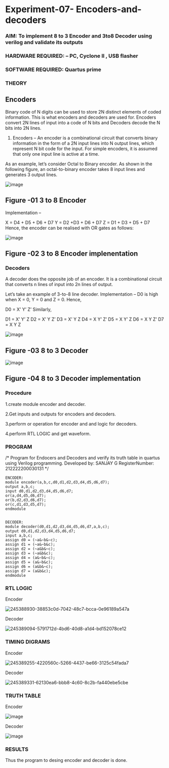 # Experiment-07- Encoders-and-decoders 
### AIM: To implement 8 to 3 Encoder and  3to8 Decoder using verilog and validate its outputs
### HARDWARE REQUIRED:  – PC, Cyclone II , USB flasher
### SOFTWARE REQUIRED:   Quartus prime
### THEORY 

## Encoders
Binary code of N digits can be used to store 2N distinct elements of coded information. This is what encoders and decoders are used for. Encoders convert 2N lines of input into a code of N bits and Decoders decode the N bits into 2N lines.

1. Encoders –
An encoder is a combinational circuit that converts binary information in the form of a 2N input lines into N output lines, which represent N bit code for the input. For simple encoders, it is assumed that only one input line is active at a time.

As an example, let’s consider Octal to Binary encoder. As shown in the following figure, an octal-to-binary encoder takes 8 input lines and generates 3 output lines.

![image](https://user-images.githubusercontent.com/36288975/171543588-bc0746df-a173-4b35-989e-5fb7d385fe8a.png)
## Figure -01 3 to 8 Encoder 


Implementation –

X = D4 + D5 + D6 + D7
Y = D2 +D3 + D6 + D7
Z = D1 + D3 + D5 + D7 
Hence, the encoder can be realised with OR gates as follows:


![image](https://user-images.githubusercontent.com/36288975/171543740-68403b82-aa93-4c98-9343-f32b14885a2e.png)
## Figure -02 3 to 8 Encoder implenentation 

 ### Decoders 
A decoder does the opposite job of an encoder. It is a combinational circuit that converts n lines of input into 2n lines of output.

Let’s take an example of 3-to-8 line decoder.
Implementation –
D0 is high when X = 0, Y = 0 and Z = 0. Hence,

D0 = X’ Y’ Z’ 
Similarly,

D1 = X’ Y’ Z
D2 = X’ Y Z’
D3 = X’ Y Z
D4 = X Y’ Z’
D5 = X Y’ Z
D6 = X Y Z’
D7 = X Y Z 


![image](https://user-images.githubusercontent.com/36288975/171543978-ee2d0671-2846-40a1-8705-507fd6287a49.png)
## Figure -03 8 to 3 Decoder 



![image](https://user-images.githubusercontent.com/36288975/171543866-5a6eace6-8683-49d7-9c4f-a7cb30ec3035.png)
## Figure -04 8 to 3 Decoder implementation 

### Procedure

1.create module encoder and decoder.

2.Get inputs and outputs for encoders and decoders.

3.perform or operation for encoder and and logic for decoders.

4.perform RTL LOGIC and get waveform.

### PROGRAM 
/*
Program for Endocers and Decoders  and verify its truth table in quartus using Verilog programming.
Developed by: SANJAY G
RegisterNumber:  212222200030131
*/

```
ENCODER:
module encoder(a,b,c,d0,d1,d2,d3,d4,d5,d6,d7);
output a,b,c;
input d0,d1,d2,d3,d4,d5,d6,d7;
or(a,d4,d5,d6,d7);
or(b,d2,d3,d6,d7);
or(c,d1,d3,d5,d7);
endmodule


DECODER:
module decoder(d0,d1,d2,d3,d4,d5,d6,d7,a,b,c);
output d0,d1,d2,d3,d4,d5,d6,d7;
input a,b,c;
assign d0 = (~a&~b&~c);
assign d1 = (~a&~b&c);
assign d2 = (~a&b&~c);
assign d3 = (~a&b&c);
assign d4 = (a&~b&~c);
assign d5 = (a&~b&c);
assign d6 = (a&b&~c);
assign d7 = (a&b&c);
endmodule

```




### RTL LOGIC  

Encoder

![245388930-38853c0d-7042-48c7-bcca-0e96189a547a](https://github.com/Sudharsanram/Experiment-08-Encoders-and-decoders-/assets/119393980/0505e2bc-6aa2-4089-8fb1-5ce51951f26a)

Decoder

![245389094-5791712d-4bd6-40d8-a1d4-bd152078ce12](https://github.com/Sudharsanram/Experiment-08-Encoders-and-decoders-/assets/119393980/1311b817-7dd7-4db4-ab38-626a7c50826b)




### TIMING DIGRAMS  

Encoder

![245389255-4220560c-5266-4437-be66-3125c54fada7](https://github.com/Sudharsanram/Experiment-08-Encoders-and-decoders-/assets/119393980/c15a5f84-b485-4ac4-bef8-bf2dfe24a51e)

Decoder

![245389331-62130ea6-bbb8-4c60-8c2b-fa440ebe5cbe](https://github.com/Sudharsanram/Experiment-08-Encoders-and-decoders-/assets/119393980/407c8ad2-8534-4c7e-9a20-587c099696e0)





### TRUTH TABLE 

Encoder

![image](https://github.com/Sudharsanram/Experiment-08-Encoders-and-decoders-/assets/119393980/bd5be4c2-7afa-4ba9-8606-05514c0ba5b2)


Decoder

![image](https://github.com/Sudharsanram/Experiment-08-Encoders-and-decoders-/assets/119393980/786d0a22-1175-46fd-9496-c0a411d970bc)



### RESULTS 

Thus the program to desing encoder and decoder is done.
